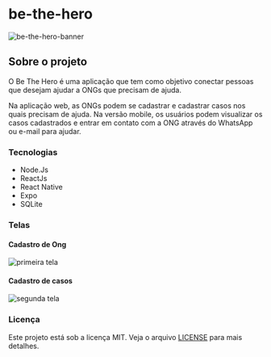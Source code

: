 # be-the-hero
![be-the-hero-banner](https://user-images.githubusercontent.com/46754034/190867023-e872aa3d-8fa3-4535-8dd0-4f0b9750c930.png)
<h2>Sobre o projeto </h2>
<p>
O Be The Hero é uma aplicação que tem como objetivo conectar pessoas que desejam ajudar a ONGs que precisam de ajuda.
</p>
<p>
Na aplicação web, as ONGs podem se cadastrar e cadastrar casos nos quais precisam de ajuda. Na versão mobile, os usuários podem visualizar os casos cadastrados e entrar em contato com a ONG através do WhatsApp ou e-mail para ajudar.
 </p>
 
 <h3>Tecnologias</h3>
 <ul>
  <li>Node.Js</li>
  <li>ReactJs</li>
  <li>React Native</li>
  <li>Expo</li>
  <li>SQLite</li>
</ul>
<h3>Telas</h3>
<h4>Cadastro de Ong</h4>
<img src='https://github.com/Gabriel-Vict0r/be-the-hero/assets/46754034/60d07c53-d57e-4c5a-8d7e-7df4c587035d' alt = 'primeira tela' />
<h4>Cadastro de casos</h4>
<img src='https://github.com/Gabriel-Vict0r/be-the-hero/assets/46754034/257c9d48-cd68-497c-b7ac-8e51e94e8f7b' alt='segunda tela' />
<h3>Licença</h3>
<p>Este projeto está sob a licença MIT. Veja o arquivo <a href='https://github.com/Gabriel-Vict0r/be-the-hero/blob/master/LICENSE'>LICENSE</a> para mais detalhes. </p>
